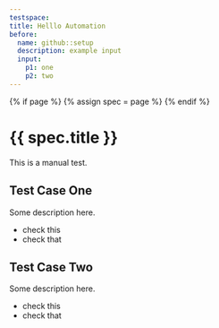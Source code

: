 ```yaml
---
testspace:
title: Helllo Automation
before:
  name: github::setup
  description: example input
  input: 
    p1: one
    p2: two
---
```


{% if page %} {% assign spec = page %} {% endif %}


# {{ spec.title }}
This is a manual test.

## Test Case One
Some description here.

* check this  
* check that

## Test Case Two
Some description here.

* check this
* check that